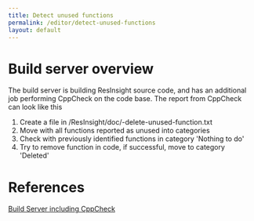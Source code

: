 ```yaml
---
title: Detect unused functions
permalink: /editor/detect-unused-functions
layout: default
---
```


# Build server overview
The build server is building ResInsight source code, and has an additional job performing CppCheck on the code base. The report from CppCheck can look like this

1. Create a file in /ResInsight/doc/<date>-delete-unused-function.txt
2. Move with all functions reported as unused into categories
3. Check with previously identified functions in category 'Nothing to do'
4. Try to remove function in code, if successful, move to category 'Deleted'

# References
[Build Server including CppCheck](http://10.10.0.26:8080/job/ResInsight-static-code-analysis/)
